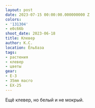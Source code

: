 ```yaml
---
layout: post
date: 2023-07-15 00:00:00.000000000 Z
colors:
- '131304'
- e0c66b
shoot_date: 2023-06-18
title: Клевер
author: К.С.
location: Ёльбаза
tags:
- растения
- клевер
- цветы
gear:
- E-3
- 35mm macro
- EX-25
---
```

Ещё клевер, но белый и не мокрый.

